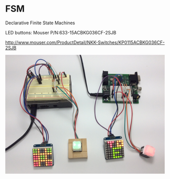 # FSM
Declarative Finite State Machines

LED buttons: Mouser P/N:633-15ACBKG036CF-2SJB

http://www.mouser.com/ProductDetail/NKK-Switches/KP0115ACBKG036CF-2SJB


![](https://github.com/topherCantrell/FSM/blob/master/art/PiProp.jpg)